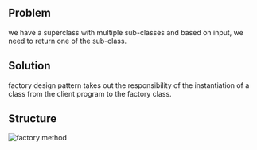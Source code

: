 ## Problem
we have a superclass with multiple sub-classes and based on input, we need to return one of the sub-class.

## Solution
factory design pattern takes out the responsibility of the instantiation of a class from the client program to the factory class.

## Structure
![factory method](https://github.com/user-attachments/assets/fa182827-16b6-4842-b649-55a3ee26983f)
